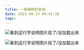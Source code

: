 ```yaml
---
title: 一株植物的哀悼
date: 2023-08-23 09:41:10
tags:
---
```


![看到这行字说明图片挂了/没加载出来](/images/BlogPic20230823_1.png)

<!--more-->

![看到这行字说明图片挂了/没加载出来](/images/BlogPic20230823_2.png)